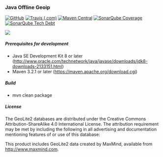 ### Java Offline Geoip

[![GitHub](https://img.shields.io/github/license/tornaia/java-offline-geoip.svg)](https://opensource.org/licenses/Apache-2.0) [![Travis (.com)](https://img.shields.io/travis/com/tornaia/java-offline-geoip.svg)](https://travis-ci.com/tornaia/java-offline-geoip) [![Maven Central](https://img.shields.io/maven-central/v/com.github.tornaia/java-offline-geoip.svg)](https://mvnrepository.com/artifact/com.github.tornaia/java-offline-geoip) [![SonarQube Coverage](https://img.shields.io/sonar/https/sonarcloud.io/com.github.tornaia%3Ajava-offline-geoip/coverage.svg)](https://sonarcloud.io/dashboard?id=com.github.tornaia%3Ajava-offline-geoip) [![SonarQube Tech Debt](https://img.shields.io/sonar/https/sonarcloud.io/com.github.tornaia%3Ajava-offline-geoip/tech_debt.svg)](https://sonarcloud.io/dashboard?id=com.github.tornaia%3Ajava-offline-geoip)

[![](https://www.paypalobjects.com/en_US/i/btn/btn_donateCC_LG.gif)](https://www.paypal.com/cgi-bin/webscr?cmd=_s-xclick&hosted_button_id=https://www.paypal.com/cgi-bin/webscr?cmd=_s-xclick&hosted_button_id=TAANNK2KXZXHG)

##### Prerequisites for development

* Java SE Development Kit 8 or later (http://www.oracle.com/technetwork/java/javase/downloads/jdk8-downloads-2133151.html)
* Maven 3.2.1 or later (https://maven.apache.org/download.cgi)

##### Build

* mvn clean package

##### License

The GeoLite2 databases are distributed under the Creative Commons Attribution-ShareAlike 4.0 International License. The attribution requirement may be met by including the following in all advertising and documentation mentioning features of or use of this database:

This product includes GeoLite2 data created by MaxMind, available from
<a href="http://www.maxmind.com">http://www.maxmind.com</a>.